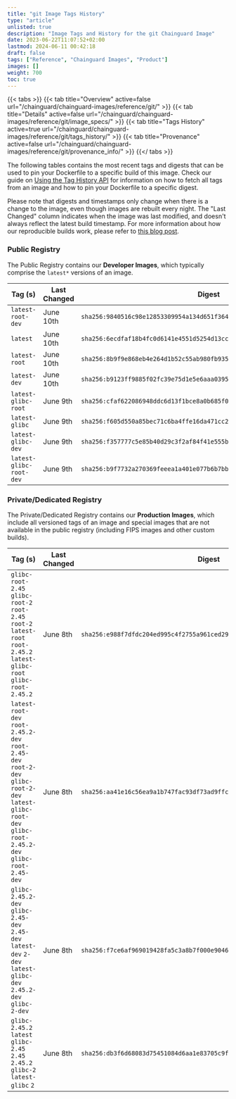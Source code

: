 ```yaml
---
title: "git Image Tags History"
type: "article"
unlisted: true
description: "Image Tags and History for the git Chainguard Image"
date: 2023-06-22T11:07:52+02:00
lastmod: 2024-06-11 00:42:18
draft: false
tags: ["Reference", "Chainguard Images", "Product"]
images: []
weight: 700
toc: true
---
```


{{< tabs >}}
{{< tab title="Overview" active=false url="/chainguard/chainguard-images/reference/git/" >}}
{{< tab title="Details" active=false url="/chainguard/chainguard-images/reference/git/image_specs/" >}}
{{< tab title="Tags History" active=true url="/chainguard/chainguard-images/reference/git/tags_history/" >}}
{{< tab title="Provenance" active=false url="/chainguard/chainguard-images/reference/git/provenance_info/" >}}
{{</ tabs >}}

The following tables contains the most recent tags and digests that can be used to pin your Dockerfile to a specific build of this image. Check our guide on [Using the Tag History API](/chainguard/chainguard-images/using-the-tag-history-api/) for information on how to fetch all tags from an image and how to pin your Dockerfile to a specific digest.

Please note that digests and timestamps only change when there is a change to the image, even though images are rebuilt every night. The "Last Changed" column indicates when the image was last modified, and doesn't always reflect the latest build timestamp. For more information about how our reproducible builds work, please refer to [this blog post](https://www.chainguard.dev/unchained/reproducing-chainguards-reproducible-image-builds).

### Public Registry
The Public Registry contains our **Developer Images**, which typically comprise the `latest*` versions of an image.

| Tag (s)                  | Last Changed | Digest                                                                    |
|--------------------------|--------------|---------------------------------------------------------------------------|
|  `latest-root-dev`       | June 10th    | `sha256:9840516c98e12853309954a134d651f364437fc0aa61647e5b78555a8c600881` |
|  `latest`                | June 10th    | `sha256:6ecdfaf18b4fc0d6141e4551d5254d13cc249b5a6c6d08a9106e0b6e3a9dbab3` |
|  `latest-root`           | June 10th    | `sha256:8b9f9e868eb4e264d1b52c55ab980fb93509d01c33ea5e00d3fe8a325863a789` |
|  `latest-dev`            | June 10th    | `sha256:b9123ff9885f02fc39e75d1e5e6aaa0395ec9a8f6ba168bdc20178d916d9ee1d` |
|  `latest-glibc-root`     | June 9th     | `sha256:cfaf622086948ddc6d13f1bce8a0b685f0e8352bccaa8b23458c53d1647c3ba7` |
|  `latest-glibc`          | June 9th     | `sha256:f605d550a85bec71c6ba4ffe16da471cc26e0a5e854015da0de056b6f012d392` |
|  `latest-glibc-dev`      | June 9th     | `sha256:f357777c5e85b40d29c3f2af84f41e555b9cc4226e679bc6a045666949469135` |
|  `latest-glibc-root-dev` | June 9th     | `sha256:b9f7732a270369feeea1a401e077b6b7bb199030e7b483d3bbaa32cceca7171e` |


### Private/Dedicated Registry
The Private/Dedicated Registry contains our **Production Images**, which include all versioned tags of an image and special images that are not available in the public registry (including FIPS images and other custom builds).

| Tag (s)                                                                                                                                                    | Last Changed | Digest                                                                    |
|------------------------------------------------------------------------------------------------------------------------------------------------------------|--------------|---------------------------------------------------------------------------|
|  `glibc-root-2.45` `glibc-root-2` `root-2.45` `root-2` `latest-root` `root-2.45.2` `latest-glibc-root` `glibc-root-2.45.2`                                 | June 8th     | `sha256:e988f7dfdc204ed995c4f2755a961ced290c9c8486e160a92d5158f6c67ed314` |
|  `latest-root-dev` `root-2.45.2-dev` `root-2.45-dev` `root-2-dev` `glibc-root-2-dev` `latest-glibc-root-dev` `glibc-root-2.45.2-dev` `glibc-root-2.45-dev` | June 8th     | `sha256:aa41e16c56ea9a1b747fac93df73ad9ffcbcb977ebf08b144c1fb0c31223a725` |
|  `glibc-2.45.2-dev` `glibc-2.45-dev` `2.45-dev` `latest-dev` `2-dev` `latest-glibc-dev` `2.45.2-dev` `glibc-2-dev`                                         | June 8th     | `sha256:f7ce6af969019428fa5c3a8b7f000e9046850b1fc8f30c6e3c2003660bbd4f8f` |
|  `glibc-2.45.2` `latest` `glibc-2.45` `2.45` `2.45.2` `glibc-2` `latest-glibc` `2`                                                                         | June 8th     | `sha256:db3f6d68083d75451084d6aa1e83705c9fbbf006eec9d6e4a05e004f7d03a25c` |

